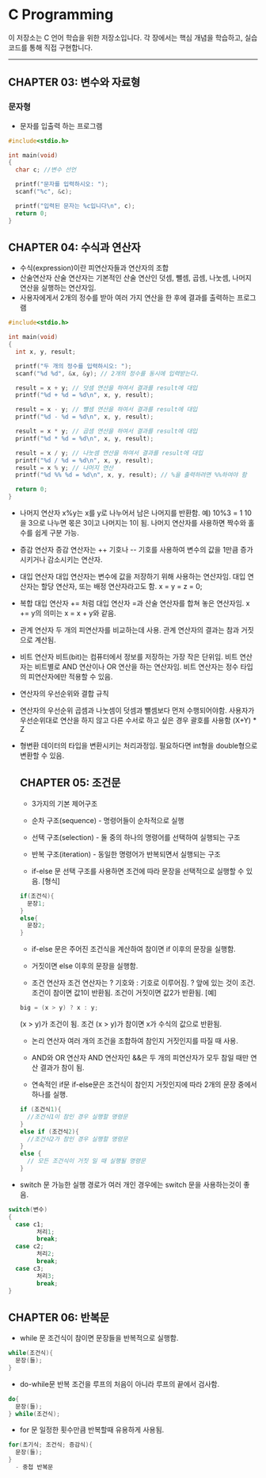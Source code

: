 #  C Programming

이 저장소는 C 언어 학습을 위한 저장소입니다. 각 장에서는 핵심 개념을 학습하고, 실습 코드를 통해 직접 구현합니다.

---

##  CHAPTER 03: 변수와 자료형 

### 문자형
- 문자를 입출력 하는 프로그램
```C
#include<stdio.h>

int main(void)
{
  char c; //변수 선언

  printf("문자를 입력하시오: ");
  scanf("%c", &c);

  printf("입력된 문자는 %c입니다\n", c);
  return 0;
}
```
##  CHAPTER 04: 수식과 연산자 

- 수식(expression)이란 피연산자들과 연산자의 조합
- 산술연산자
  산술 연산자는 기본적인 산술 연산인 덧셈, 뺄셈, 곱셈, 나눗셈, 나머지 연산을 실행하는 연산자임.
- 사용자에게서 2개의 정수를 받아 여러 가지 연산을 한 후에 결과를 출력하는 프로그램
```c
#include<stdio.h>

int main(void)
{
  int x, y, result;

  printf("두 개의 정수를 입력하시오: ");
  scanf("%d %d", &x, &y); // 2개의 정수를 동시에 입력받는다.

  result = x + y; // 덧셈 연산을 하여서 결과를 result에 대입
  printf("%d + %d = %d\n", x, y, result);

  result = x - y; // 뺄셈 연산을 하여서 결과를 result에 대입
  printf("%d - %d = %d\n", x, y, result);

  result = x * y; // 곱셈 연산을 하여서 결과를 result에 대입
  printf("%d * %d = %d\n", x, y, result);

  result = x / y; // 나눗셈 연산을 하여서 결과를 result에 대입
  printf("%d / %d = %d\n", x, y, result);
  result = x % y; // 나머지 연산
  printf("%d %% %d = %d\n", x, y, result); // %을 출력하려면 %%하여야 함

  return 0;
}
```
- 나머지 연산자
  x%y는 x를 y로 나누어서 남은 나머지를 반환함.
  예) 10%3 = 1 10을 3으로 나누면 몫은 3이고 나머지는 1이 됨.
  나머지 연산자를 사용하면 짝수와 홀수를 쉽게 구분 가능.
  
- 증감 연산자
  증감 연산자는 ++ 기호나 -- 기호를 사용하여 변수의 값을 1만큼 증가시키거나 감소시키는 연산자.

- 대입 연산자
  대입 연산자는 변수에 값을 저장하기 위해 사용하는 연산자임.
  대입 연산자는 할당 연산자, 또는 배정 연산자라고도 함.
  x = y = z = 0;

- 복합 대입 연산자
  += 처럼 대입 연산자 =과 산술 연산자를 합쳐 놓은 연산자임.
  x += y의 의미는 x = x + y와 같음.

- 관계 연산자
  두 개의 피연산자를 비교하는데 사용.
  관계 연산자의 결과는 참과 거짓으로 계산됨.

- 비트 연산자
  비트(bit)는 컴퓨터에서 정보를 저장하는 가장 작은 단위임.
  비트 연산자는 비트별로 AND 연산이나 OR 연산을 하는 연산자임.
  비트 연산자는 정수 타입의 피연산자에만 적용할 수 있음.

- 연산자의 우선순위와 결합 규칙
- 연산자의 우선순위
  곱셈과 나눗셈이 덧셈과 뺄셈보다 먼저 수행되어야함.
  사용자가 우선순위대로 연산을 하지 않고 다른 수서로 하고 싶은 경우 괄호를 사용함
  (X+Y) * Z

- 형변환
  데이터의 타입을 변환시키는 처리과정임.
  필요하다면 int형을 double형으로 변환할 수 있음.

  ##  CHAPTER 05: 조건문

  - 3가지의 기본 제어구조
  - 순차 구조(sequence) - 명령어들이 순차적으로 실행
  - 선택 구조(selection) - 둘 중의 하나의 명령어를 선택하여 실행되는 구조
  - 반복 구조(iteration) - 동일한 명령어가 반복되면서 실행되는 구조
 
  - if-else 문
    선택 구조를 사용하면 조건에 따라 문장을 선택적으로 실행할 수 있음.
    [형식]
  ```c
  if(조건식){
    문장1;
  }
  else{
    문장2;
  }
  ```
  - if-else 문은 주어진 조건식을 계산하여 참이면 if 이후의 문장을 실행함.
  - 거짓이면 else 이후의 문장을 실행함.

  - 조건 연산자
    조건 연산자는 ? 기호와 : 기호로 이루어짐. ? 앞에 있는 것이 조건.
    조건이 참이면 값1이 반환됨. 조건이 거짓이면 값2가 반환됨.
    [예]
  ```c
  big = (x > y) ? x : y;
  ```
  (x > y)가 조건이 됨. 조건 (x > y)가 참이면 x가 수식의 값으로 반환됨.

  - 논리 연산자
    여러 개의 조건을 조합하여 참인지 거짓인지를 따질 때 사용.
  - AND와 OR 연산자
    AND 연산자인 &&은 두 개의 피연산자가 모두 참일 때만 연산 결과가 참이 됨.

  - 연속적인 if문
    if-else문은 조건식이 참인지 거짓인지에 따라 2개의 문장 중에서 하나를 실행.
  ```c
  if (조건식1){
    //조건식1이 참인 경우 실행할 명령문
  }
  else if (조건식2){
    //조건식2가 참인 경우 실행할 명령문
  }
  else {
    // 모든 조건식이 거짓 일 때 실행될 명령문
  }
  ```
- switch 문
  가능한 실행 경로가 여러 개인 경우에는 switch 문을 사용하는것이 좋음.
```c
switch(변수)
{
  case c1;
        처리1;
        break;
  case c2;
        처리2;
        break;
  case c3;
        처리3;
        break;
}
```

  ##  CHAPTER 06: 반복문

  - while 문
    조건식이 참이면 문장들을 반복적으로 실행함.
```c
while(조건식){
  문장(들);
}
```
  - do-while문
    반복 조건을 루프의 처음이 아니라 루프의 끝에서 검사함.

```c
do{
  문장(들);
} while(조건식);
```
  - for 문
    일정한 횟수만큼 반복할때 유용하게 사용됨.
```c
for(초기식; 조건식; 증감식){
  문장(들);
}
  - 중첩 반복문
  

  
